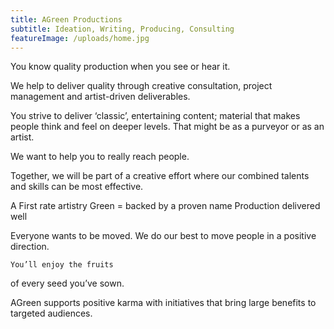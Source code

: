 ```yaml
---
title: AGreen Productions
subtitle: Ideation, Writing, Producing, Consulting
featureImage: /uploads/home.jpg
---
```

You know quality production when you see or hear it. 

We help to deliver quality through creative consultation, 
project management and artist-driven deliverables.

You strive to deliver ‘classic’, entertaining content; 
material that makes people think and feel on deeper levels. 
That might be as a purveyor or as an artist.

We want to help you to really reach people. 

Together, we will be part of a creative effort where 
our combined talents and skills can be most effective.

A 				First rate artistry
Green 	  	=        backed by a proven name
Production  	 	delivered well

Everyone wants to be moved. We do our best to move 
people in a positive direction.



    You’ll enjoy the fruits 
of every seed you’ve sown.

AGreen supports positive karma 
with initiatives that bring large 
benefits to targeted audiences.
